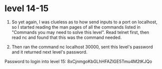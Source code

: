 # level 14-15

1. So yet again, I was clueless as to how send inputs to a port on localhost, so I started reading the man pages of all the commands listed in "Commands you may need to solve this level". Read telnet first, then read nc and found that this was the command needed.

2. Then ran the command nc localhost 30000, sent this level's password and it returned next level's password.

Password to login into level 15: 8xCjnmgoKbGLhHFAZlGE5Tmu4M2tKJQo